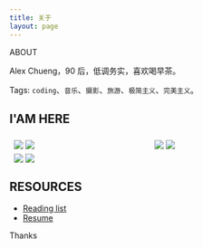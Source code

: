 ```yaml
---
title: 关于
layout: page
---
```


<!-- > 分享技术，记录个人经历，探索技术的价值。 -->

<escape>

  <div class="side-desc">
  ABOUT
  </div>

</escape>

Alex Chueng，90 后，低调务实，喜欢喝早茶。

Tags: `coding`、`音乐`、`摄影`、`旅游`、`极简主义`、`完美主义`。

## I'AM HERE

<escape>

  <div clasn="__img_row" style="display: flex;flex-wrap: wrap;padding: 0 4px;">
    <div class="__img_column" style="flex:33.30%;padding: 0 4px;">
      <img style="margin-top: 8px;vertical-align: middle;" src="https://cdn.jsdelivr.net/gh/SANGET/blog-v3@master/content/assets/images/me/14.jpg" />
      <img style="margin-top: 8px;vertical-align: middle;" src="https://cdn.jsdelivr.net/gh/SANGET/blog-v3@master/content/assets/images/me/7.jpg" />
    </div>
    <div class="__img_column" style="flex: 33.3%;padding: 0 4px;">
      <img style="margin-top: 8px;vertical-align: middle;" src="https://cdn.jsdelivr.net/gh/SANGET/blog-v3@master/content/assets/images/me/9.jpg" />
      <img style="margin-top: 8px;vertical-align: middle;" src="https://cdn.jsdelivr.net/gh/SANGET/blog-v3@master/content/assets/images/me/15.jpg" />
    </div>
    <div class="__img_column" style="flex: 33.3%;padding: 0 4px;">
      <img style="margin-top: 8px;vertical-align: middle;" src="https://cdn.jsdelivr.net/gh/SANGET/blog-v3@master/content/assets/images/me/16.jpg" />
      <img style="margin-top: 8px;vertical-align: middle;" src="https://cdn.jsdelivr.net/gh/SANGET/blog-v3@master/content/assets/images/me/5.jpg" />
    </div>
  </div>

</escape>

## RESOURCES

- [Reading list](/read-list)
- [Resume](/resume)

Thanks
